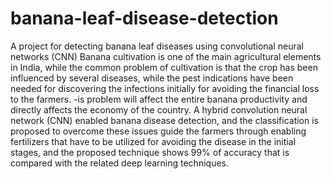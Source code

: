 # banana-leaf-disease-detection
A project for detecting banana leaf diseases using convolutional neural networks (CNN)
Banana cultivation is one of the main agricultural elements in India, while the common problem of cultivation is that the crop has been influenced by several diseases, while the pest indications have been needed for discovering the infections initially for avoiding the financial loss to the farmers. -is problem will affect the entire banana productivity and directly affects the economy of the country. A hybrid convolution neural network (CNN) enabled banana disease detection, and the classification is proposed to overcome these issues guide the farmers through enabling fertilizers that have to be utilized for avoiding the disease in the initial stages, and the proposed technique shows 99% of accuracy that is compared with the related deep learning techniques.


